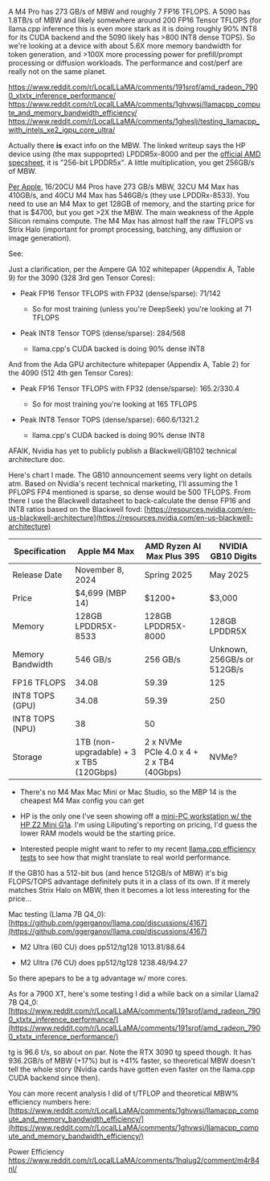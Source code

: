A M4 Pro has 273 GB/s of MBW and roughly 7 FP16 TFLOPS. A 5090 has 1.8TB/s of MBW and likely somewhere around 200 FP16 Tensor TFLOPS (for llama.cpp inference this is even more stark as it is doing roughly 90% INT8 for its CUDA backend and the 5090 likely has >800 INT8 dense TOPS). So we're looking at a device with about 5.6X more memory bandwidth for token generation, and >100X more processing power for prefill/prompt processing or diffusion workloads. The performance and cost/perf are really not on the same planet.




https://www.reddit.com/r/LocalLLaMA/comments/191srof/amd_radeon_7900_xtxtx_inference_performance/
https://www.reddit.com/r/LocalLLaMA/comments/1ghvwsj/llamacpp_compute_and_memory_bandwidth_efficiency/
https://www.reddit.com/r/LocalLLaMA/comments/1gheslj/testing_llamacpp_with_intels_xe2_igpu_core_ultra/


[](https://www.reddit.com/r/LocalLLaMA/comments/1hvqydy/comment/m5vkqdw/)

Actually there **is** exact info on the MBW. The linked writeup says the HP device using (the max suppoprted) LPDDR5x-8000 and per the [official AMD specsheet](https://www.amd.com/en/products/processors/laptop/ryzen/300-series/amd-ryzen-ai-max-plus-395.html), it is "256-bit LPDDR5x". A little multiplication, you get 256GB/s of MBW.

[Per Apple](https://support.apple.com/en-us/121553), 16/20CU M4 Pros have 273 GB/s MBW, 32CU M4 Max has 410GB/s, and 40CU M4 Max has 546GB/s (they use LPDDRx-8533). You need to use an M4 Max to get 128GB of memory, and the starting price for that is $4700, but you get >2X the MBW. The main weakness of the Apple Silicon remains compute. The M4 Max has almost half the raw TFLOPS vs Strix Halo (important for prompt processing, batching, any diffusion or image generation).

See:

Just a clarification, per the Ampere GA 102 whitepaper (Appendix A, Table 9) for the 3090 (328 3rd gen Tensor Cores):

- Peak FP16 Tensor TFLOPS with FP32 (dense/sparse): 71/142
    
    - So for most training (unless you're DeepSeek) you're looking at 71 TFLOPS
        
- Peak INT8 Tensor TOPS (dense/sparse): 284/568
    
    - llama.cpp's CUDA backed is doing 90% dense INT8
        

And from the Ada GPU architecture whitepaper (Appendix A, Table 2) for the 4090 (512 4th gen Tensor Cores):

- Peak FP16 Tensor TFLOPS with FP32 (dense/sparse): 165.2/330.4
    
    - So for most training you're looking at 165 TFLOPS
        
- Peak INT8 Tensor TOPS (dense/sparse): 660.6/1321.2
    
    - llama.cpp's CUDA backed is doing 90% dense INT8
        

AFAIK, Nvidia has yet to publicly publish a Blackwell/GB102 technical architecture doc.


Here's chart I made. The GB10 announcement seems very light on details atm. Based on Nvidia's recent technical marketing, I'll assuming the 1 PFLOPS FP4 mentioned is sparse, so dense would be 500 TFLOPS. From there I use the Blackwell datasheet to back-calculate the dense FP16 and INT8 ratios based on the Blackwell fovd: [https://resources.nvidia.com/en-us-blackwell-architecture](https://resources.nvidia.com/en-us-blackwell-architecture)

|Specification|Apple M4 Max|AMD Ryzen AI Max Plus 395|NVIDIA GB10 Digits|
|---|---|---|---|
|Release Date|November 8, 2024|Spring 2025|May 2025|
|Price|$4,699 (MBP 14)|$1200+|$3,000|
|Memory|128GB LPDDR5X-8533|128GB LPDDR5X-8000|128GB LPDDR5X|
|Memory Bandwidth|546 GB/s|256 GB/s|Unknown, 256GB/s or 512GB/s|
|FP16 TFLOPS|34.08|59.39|125|
|INT8 TOPS (GPU)|34.08|59.39|250|
|INT8 TOPS (NPU)|38|50||
|Storage|1TB (non-upgradable) + 3 x TB5 (120Gbps)|2 x NVMe PCIe 4.0 x 4 + 2 x TB4 (40Gbps)|NVMe?|

- There's no M4 Max Mac Mini or Mac Studio, so the MBP 14 is the cheapest M4 Max config you can get
    
- HP is the only one I've seen showing off a [mini-PC workstation w/ the HP Z2 Mini G1a](https://liliputing.com/hp-z2-mini-g1a-is-a-workstation-class-mini-pc-with-amd-strix-halo-and-up-to-96gb-graphics-memory/). I'm using Liliputing's reporting on pricing, I'd guess the lower RAM models would be the starting price.
    
- Interested people might want to refer to my recent [llama.cpp efficiency tests](https://www.reddit.com/r/LocalLLaMA/comments/1ghvwsj/llamacpp_compute_and_memory_bandwidth_efficiency/) to see how that might translate to real world performance.
    

If the GB10 has a 512-bit bus (and hence 512GB/s of MBW) it's big FLOPS/TOPS advantage definitely puts it in a class of its own. If it merely matches Strix Halo on MBW, then it becomes a lot less interesting for the price...


Mac testing (Llama 7B Q4_0): [https://github.com/ggerganov/llama.cpp/discussions/4167](https://github.com/ggerganov/llama.cpp/discussions/4167)

- M2 Ultra (60 CU) does pp512/tg128 1013.81/88.64
    
- M2 Ultra (76 CU) does pp512/tg128 1238.48/94.27
    

So there apepars to be a tg advantage w/ more cores.

As for a 7900 XT, here's some testing I did a while back on a similar Llama2 7B Q4_0: [https://www.reddit.com/r/LocalLLaMA/comments/191srof/amd_radeon_7900_xtxtx_inference_performance/](https://www.reddit.com/r/LocalLLaMA/comments/191srof/amd_radeon_7900_xtxtx_inference_performance/)

tg is 96.6 t/s, so about on par. Note the RTX 3090 tg speed though. It has 936.2GB/s of MBW (+17%) but is +41% faster, so theoretical MBW doesn't tell the whole story (Nvidia cards have gotten even faster on the llama.cpp CUDA backend since then).

You can more recent analysis I did of t/TFLOP and theoretical MBW% efficiency numbers here: [https://www.reddit.com/r/LocalLLaMA/comments/1ghvwsj/llamacpp_compute_and_memory_bandwidth_efficiency/](https://www.reddit.com/r/LocalLLaMA/comments/1ghvwsj/llamacpp_compute_and_memory_bandwidth_efficiency/)


Power Efficiency
https://www.reddit.com/r/LocalLLaMA/comments/1hqlug2/comment/m4r84nl/